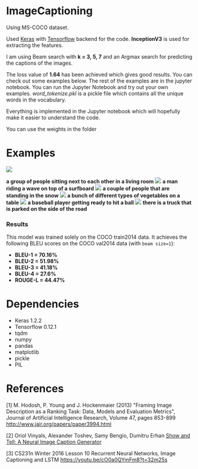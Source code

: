 # ImageCaptioning
 

Using MS-COCO dataset.

Used <a href="https://keras.io/">Keras</a> with <a href="https://www.tensorflow.org/">Tensorflow</a> backend for the code. **InceptionV3** is used for extracting the features.

I am using Beam search with **k = 3, 5, 7** and an Argmax search for predicting the captions of the images.

The loss value of **1.64** has been achieved which gives good results. You can check out some examples below. The rest of the examples are in the jupyter notebook. You can run the Jupyter Notebook and try out your own examples. *word_tokenize.pkl* is a pickle file which contains all the unique words in the vocabulary. 

Everything is implemented in the Jupyter notebook which will hopefully make it easier to understand the code.


You can use the weights in the folder
# Examples

![](./images/pic1.jpg)

**a group of people sitting next to each other in a living room**
![](./images/pic2.jpg)
**a man riding a wave on top of a surfboard**
![](./images/pic3.jpg)
**a couple of people that are standing in the snow**
![](./images/pic4.jpg)
**a bunch of different types of vegetables on a table**
![](./images/pic5.jpg)
**a baseball player getting ready to hit a ball**
![](./images/pic6.jpg)
**there is a truck that is parked on the side of the road**
### Results
This model was trained solely on the COCO train2014 data. It achieves the following BLEU scores on the COCO val2014 data (with `beam size=1`):
* **BLEU-1 = 70.16%**
* **BLEU-2 = 51.98%**
* **BLEU-3 = 41.18%**
* **BLEU-4 = 27.6%**
* **ROUGE-L = 44.47%**
# Dependencies

* Keras 1.2.2
* Tensorflow 0.12.1
* tqdm
* numpy
* pandas
* matplotlib
* pickle
* PIL

# References

[1] M. Hodosh, P. Young and J. Hockenmaier (2013) "Framing Image Description as a Ranking Task: Data, Models and Evaluation Metrics", Journal of Artificial Intelligence Research, Volume 47, pages 853-899 <a href="http://www.jair.org/papers/paper3994.html">http://www.jair.org/papers/paper3994.html</a> 

[2] Oriol Vinyals, Alexander Toshev, Samy Bengio, Dumitru Erhan <a href="https://arxiv.org/abs/1411.4555">Show and Tell: A Neural Image Caption Generator</a>

[3] CS231n Winter 2016 Lesson 10 Recurrent Neural Networks, Image Captioning and LSTM <a href="https://youtu.be/cO0a0QYmFm8?t=32m25s">https://youtu.be/cO0a0QYmFm8?t=32m25s</a> 
